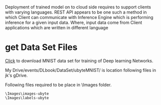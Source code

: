 

 Deployment of trained model on to cloud side  requires to  support  clients with varying languages.  REST API appears to be one such a method in which Client can communicate with Inference Engine which is performing inference for a given input data. Where, input data come from Client applications which are written in different language 

# get Data Set  Files


[Click](https://drive.google.com/drive/folders/1ZSe9HKynmpXQjLyuyfQq_-8q6wpcEJc3?usp=sharing) to download  MNIST data set for training of Deep learning Networks.

My Drive/events/DLbook/DataSet/ubyteMNIST/ is location following files in jk's gDrive.



 Following files required to be place in \Images folder.  
  
    \Images\images-ubyte
    \Images\labels-ubyte
    
    
    
